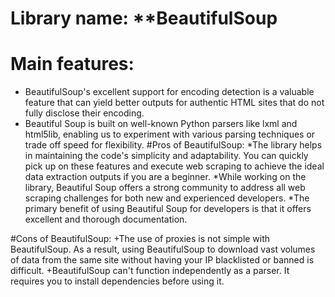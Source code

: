 # Library name: **BeautifulSoup

# Main features: 
+ BeautifulSoup's excellent support for encoding detection is a valuable feature that can yield better outputs for authentic HTML sites that do not fully disclose their encoding. 
+ Beautiful Soup is built on well-known Python parsers like lxml and html5lib, enabling us to experiment with various parsing techniques or trade off speed for flexibility. 
#Pros of BeautifulSoup:
*The library helps in maintaining the code's simplicity and adaptability. You can quickly pick up on these features and execute web scraping to achieve the ideal data extraction outputs if you are a beginner.
*While working on the library, Beautiful Soup offers a strong community to address all web scraping challenges for both new and experienced developers.
*The primary benefit of using Beautiful Soup for developers is that it offers excellent and thorough documentation.

#Cons of BeautifulSoup:
+The use of proxies is not simple with BeautifulSoup. As a result, using BeautifulSoup to download vast volumes of data from the same site without having your IP blacklisted or banned is difficult.
+BeautifulSoup can't function independently as a parser. It requires you to install dependencies before using it.
